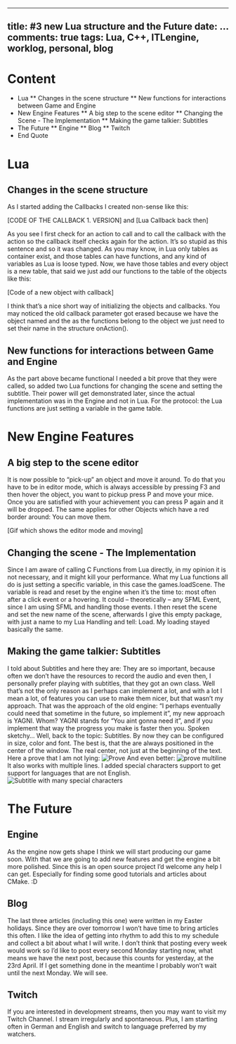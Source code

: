 ----
title: #3 new Lua structure and the Future
date: ...
comments: true
tags: Lua, C++, ITLengine, worklog, personal, blog
----

# Content #
* Lua
** Changes in the scene structure
** New functions for interactions between Game and Engine
* New Engine Features
** A big step to the scene editor
** Changing the Scene - The Implementation
** Making the game talkier: Subtitles
* The Future
** Engine
** Blog
** Twitch
* End Quote

# Lua #
## Changes in the scene structure ##
As I started adding the Callbacks I created non-sense like this:


[CODE OF THE CALLBACK 1. VERSION] and [Lua Callback back then]


As you see I first check for an action to call and to call the callback with the action so the callback itself checks again for the action. It’s so stupid as this sentence and so it was changed. As you may know, in Lua only tables as container exist, and those tables can have functions, and any kind of variables as Lua is loose typed. Now, we have those tables and every object is a new table, that said we just add our functions to the table of the objects like this:


[Code of a new object with callback]


I think that’s a nice short way of initializing the objects and callbacks. You may noticed the old callback parameter got erased because we have the object named and the as the functions belong to the object we just need to set their name in the structure onAction().

## New functions for interactions between Game and Engine
As the part above became functional I needed a bit prove that they were called, so added two Lua functions for changing the scene and setting the subtitle. Their power will get demonstrated later, since the actual implementation was in the Engine and not in Lua. For the protocol: the Lua functions are just setting a variable in the game table.

# New Engine Features #
## A big step to the scene editor
It is now possible to “pick-up” an object and move it around. To do that you have to be in editor mode, which is always accessible by pressing F3 and then hover the object, you want to pickup press P and move your mice. Once you are satisfied with your achievement you can press P again and it will be dropped. The same applies for other Objects which have a red border around: You can move them.

[Gif which shows the editor mode and moving]

## Changing the scene - The Implementation ##
Since I am aware of calling C Functions from Lua directly, in my opinion it is not necessary, and it might kill your performance. What my Lua functions all do is just setting a specific variable, in this case the games.loadScene. The variable is read and reset by the engine when it’s the time to: most often after a click event or a hovering. It could – theoretically – any SFML Event, since I am using SFML and handling those events. I then reset the scene and set the new name of the scene, afterwards I give this empty package, with just a name to my Lua Handling and tell: Load. My loading stayed basically the same.

## Making the game talkier: Subtitles ##
I told about Subtitles and here they are: They are so important, because often we don’t have the resources to record the audio and even then, I personally prefer playing with subtitles, that they got an own class. Well that’s not the only reason as I perhaps can implement a lot, and with a lot I mean a lot, of features you can use to make them nicer, but that wasn’t my approach. That was the approach of the old engine: “I perhaps eventually could need that sometime in the future, so implement it”, my new approach is YAGNI. Whom? YAGNI stands for “You aint gonna need it”, and if you implement that way the progress you make is faster then you. Spoken sketchy… Well, back to the topic: Subtitles. By now they can be configured in size, color and font. The best is, that the are always positioned in the center of the window. The real center, not just at the beginning of the text. Here a prove that I am not lying: 
![Prove]()
And even better:
![prove multiline]()
It also works with multiple lines. I added special characters support to get support for languages that are not English. 
![Subtitle with many special characters]()

# The Future #
## Engine ##
As the engine now gets shape I think we will start producing our game soon. With that we are going to add new features and get the engine a bit more polished. Since this is an open source project I’d welcome any help I can get. Especially for finding some good tutorials and articles about CMake. :D

## Blog ##
The last three articles (including this one) were written in my Easter holidays. Since they are over tomorrow I won’t have time to bring articles this often. I like the idea of getting into rhythm to add this to my schedule and collect a bit about what I will write. I don’t think that posting every week would work so I’d like to post every second Monday starting now, what means we have the next post, because this counts for yesterday, at the 23rd April. If I get something done in the meantime I probably won’t wait until the next Monday. We will see.

## Twitch ##
If you are interested in development streams, then you may want to visit my Twitch Channel. I stream irregularly and spontaneous. Plus, I am starting often in German and English and switch to language preferred by my watchers.
